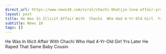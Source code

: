 ```yaml
---
direct_url: https://www.news18.com/viral/chachi-bhatija-love-affair-yrs-later-he-raped-killed-her-daughter-on-raksha-bandhan-aa-ws-l-9505105.html
layout: post
title: He Was In Illicit Affair With  Chachi  Who Had 4-Yr-Old Girl  Yrs Later He Raped That Same  Baby  Cousin
subtitle: News 18
tags: []
---
```


He Was In Illicit Affair With  Chachi  Who Had 4-Yr-Old Girl  Yrs Later He Raped That Same  Baby  Cousin
